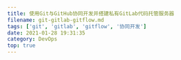```yaml
---
title: 使用Git与GitHub协同开发并搭建私有GitLab代码托管服务器
filename: git-gitlab-gitflow.md
tags: ['git', 'gitlab', 'gitflow', '协同开发']
date: 2021-01-28 19:31:35
category: DevOps
top: true
---
```

